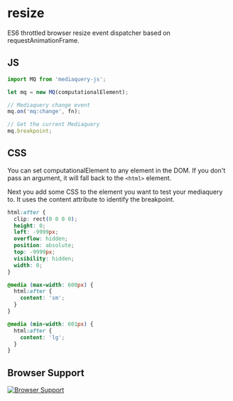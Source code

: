 # resize

ES6 throttled browser resize event dispatcher based on requestAnimationFrame.

## JS


```js
import MQ from 'mediaquery-js';

let mq = new MQ(computationalElement);

// Mediaquery change event
mq.on('mq:change', fn);

// Get the current Mediaquery
mq.breakpoint;

```

## CSS

You can set computationalElement to any element in the DOM.
If you don't pass an argument, it will fall back to the ```<html>``` element.

Next you add some CSS to the element you want to test your mediaquery to.
It uses the content attribute to identify the breakpoint.

```css
html:after {
  clip: rect(0 0 0 0);
  height: 0;
  left: -9999px;
  overflow: hidden;
  position: absolute;
  top: -9999px;
  visibility: hidden;
  width: 0;
}

@media (max-width: 600px) {
  html:after {
    content: 'sm';
  }
}

@media (min-width: 601px) {
  html:after {
    content: 'lg';
  }
}
```

## Browser Support

[![Browser Support](http://ci.testling.com/ehtb/resize.png)](http://ci.testling.com/ehtb/resize)
